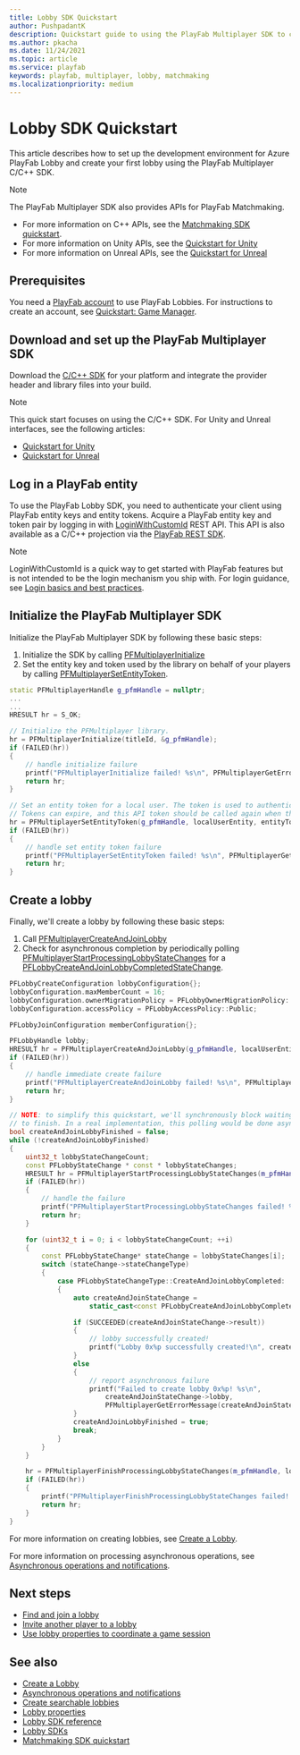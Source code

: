 ```yaml
---
title: Lobby SDK Quickstart
author: PushpadantK
description: Quickstart guide to using the PlayFab Multiplayer SDK to create a PlayFab Lobby.
ms.author: pkacha
ms.date: 11/24/2021
ms.topic: article
ms.service: playfab
keywords: playfab, multiplayer, lobby, matchmaking
ms.localizationpriority: medium
---
```


# Lobby SDK Quickstart
 

This article describes how to set up the development environment for Azure PlayFab Lobby and create your first lobby using the PlayFab Multiplayer C/C++ SDK.

> [!NOTE]
> The PlayFab Multiplayer SDK also provides APIs for PlayFab Matchmaking.
> * For more information on C++ APIs, see the [Matchmaking SDK quickstart](../matchmaking/quickstart-client-sdk.md).
> * For more information on Unity APIs, see the [Quickstart for Unity](lobby-matchmaking-sdks/multiplayer-unity-sdk-getting-started.md)
> * For more information on Unreal APIs, see the [Quickstart for Unreal](../networking/party-unreal-engine-oss-quickstart.md)

## Prerequisites

You need a [PlayFab account](https://playfab.com) to use PlayFab Lobbies. For instructions to create an account, see [Quickstart: Game Manager](../../../gamemanager/quickstart.md).

## Download and set up the PlayFab Multiplayer SDK

Download the [C/C++ SDK](lobby-matchmaking-sdks/lobby-matchmaking-sdks.md) for your platform and integrate the provider header and library files into your build.

> [!NOTE]
> This quick start focuses on using the C/C++ SDK. For Unity and Unreal interfaces, see the following articles:
> * [Quickstart for Unity](lobby-matchmaking-sdks/multiplayer-unity-sdk-getting-started.md)
> * [Quickstart for Unreal](../networking/party-unreal-engine-oss-quickstart.md)

## Log in a PlayFab entity

To use the PlayFab Lobby SDK, you need to authenticate your client using PlayFab entity keys and entity tokens. Acquire a PlayFab entity key and token pair by logging in with [LoginWithCustomId](/rest/api/playfab/client/authentication/login-with-custom-id) REST API. This API is also available as a C/C++ projection via the [PlayFab REST SDK](/gaming/playfab/sdks/playfab-sdk-intro).

> [!NOTE]
> LoginWithCustomId is a quick way to get started with PlayFab features but is not intended to be the login mechanism you ship with. For login guidance, see [Login basics and best practices](/features/authentication/login/login-basics-best-practices).

## Initialize the PlayFab Multiplayer SDK

Initialize the PlayFab Multiplayer SDK by following these basic steps:

1. Initialize the SDK by calling [PFMultiplayerInitialize](playfabmultiplayerreference-cpp/pfmultiplayer/functions/pfmultiplayerinitialize.md)
2. Set the entity key and token used by the library on behalf of your players by calling [PFMultiplayerSetEntityToken](playfabmultiplayerreference-cpp/pfmultiplayer/functions/pfmultiplayersetentitytoken.md).

```cpp
static PFMultiplayerHandle g_pfmHandle = nullptr;
...
...
HRESULT hr = S_OK;

// Initialize the PFMultiplayer library.
hr = PFMultiplayerInitialize(titleId, &g_pfmHandle);
if (FAILED(hr))
{
    // handle initialize failure
    printf("PFMultiplayerInitialize failed! %s\n", PFMultiplayerGetErrorMessage(hr));
    return hr;
}

// Set an entity token for a local user. The token is used to authenticate PlayFab operations on behalf of this user. 
// Tokens can expire, and this API token should be called again when this token is refreshed.
hr = PFMultiplayerSetEntityToken(g_pfmHandle, localUserEntity, entityToken);
if (FAILED(hr))
{
    // handle set entity token failure
    printf("PFMultiplayerSetEntityToken failed! %s\n", PFMultiplayerGetErrorMessage(hr));
    return hr;
}
```

## Create a lobby

Finally, we'll create a lobby by following these basic steps:

1. Call [PFMultiplayerCreateAndJoinLobby](playfabmultiplayerreference-cpp/pflobby/functions/pfmultiplayercreateandjoinlobby.md)
2. Check for asynchronous completion by periodically polling [PFMultiplayerStartProcessingLobbyStateChanges](playfabmultiplayerreference-cpp/pflobby/functions/pfmultiplayerstartprocessinglobbystatechanges.md) for a [PFLobbyCreateAndJoinLobbyCompletedStateChange](playfabmultiplayerreference-cpp/pflobby/functions/pfmultiplayerstartprocessinglobbystatechanges.md).

```cpp
PFLobbyCreateConfiguration lobbyConfiguration{};
lobbyConfiguration.maxMemberCount = 16;
lobbyConfiguration.ownerMigrationPolicy = PFLobbyOwnerMigrationPolicy::Automatic;
lobbyConfiguration.accessPolicy = PFLobbyAccessPolicy::Public;

PFLobbyJoinConfiguration memberConfiguration{};

PFLobbyHandle lobby;
HRESULT hr = PFMultiplayerCreateAndJoinLobby(g_pfmHandle, localUserEntity, &lobbyConfiguration, &memberConfiguration, nullptr, &lobby);
if (FAILED(hr))
{
    // handle immediate create failure
    printf("PFMultiplayerCreateAndJoinLobby failed! %s\n", PFMultiplayerGetErrorMessage(hr));
    return hr;
}

// NOTE: to simplify this quickstart, we'll synchronously block waiting waiting for the CreateAndJoinLobby operation
// to finish. In a real implementation, this polling would be done asynchronously on a background thread/worker.
bool createAndJoinLobbyFinished = false;
while (!createAndJoinLobbyFinished)
{
    uint32_t lobbyStateChangeCount;
    const PFLobbyStateChange * const * lobbyStateChanges;
    HRESULT hr = PFMultiplayerStartProcessingLobbyStateChanges(m_pfmHandle, &lobbyStateChangeCount, &lobbyStateChanges);
    if (FAILED(hr))
    {
        // handle the failure
        printf("PFMultiplayerStartProcessingLobbyStateChanges failed! %s\n", PFMultiplayerGetErrorMessage(hr));
        return hr;
    }

    for (uint32_t i = 0; i < lobbyStateChangeCount; ++i)
    {
        const PFLobbyStateChange* stateChange = lobbyStateChanges[i];
        switch (stateChange->stateChangeType)
        {
            case PFLobbyStateChangeType::CreateAndJoinLobbyCompleted:
            {
                auto createAndJoinStateChange = 
                    static_cast<const PFLobbyCreateAndJoinLobbyCompletedStateChange*>(stateChange);

                if (SUCCEEDED(createAndJoinStateChange->result))
                {
                    // lobby successfully created!
                    printf("Lobby 0x%p successfully created!\n", createAndJoinStateChange->lobby);
                }
                else
                {
                    // report asynchronous failure
                    printf("Failed to create lobby 0x%p! %s\n",
                        createAndJoinStateChange->lobby,
                        PFMultiplayerGetErrorMessage(createAndJoinStateChange->result));
                }
                createAndJoinLobbyFinished = true;
                break;
            }
        }
    }

    hr = PFMultiplayerFinishProcessingLobbyStateChanges(m_pfmHandle, lobbyStateChangeCount, lobbyStateChanges);
    if (FAILED(hr))
    {
        printf("PFMultiplayerFinishProcessingLobbyStateChanges failed! %s\n", PFMultiplayerGetErrorMessage(hr));
        return hr;
    }
}
```

For more information on creating lobbies, see [Create a Lobby](create-a-lobby.md).

For more information on processing asynchronous operations, see [Asynchronous operations and notifications](lobby-and-matchmaking-client-sdk-async.md).

## Next steps

* [Find and join a lobby](join-lobbies.md)
* [Invite another player to a lobby](lobby-invites.md)
* [Use lobby properties to coordinate a game session](lobby-properties.md)

## See also

* [Create a Lobby](create-a-lobby.md)
* [Asynchronous operations and notifications](lobby-and-matchmaking-client-sdk-async.md)
* [Create searchable lobbies](define-search-keywords.md)
* [Lobby properties](lobby-properties.md)
* [Lobby SDK reference](playfabmultiplayerreference-cpp/pflobby/pflobby_members.md)
* [Lobby SDKs](lobby-matchmaking-sdks/lobby-matchmaking-sdks.md)
* [Matchmaking SDK quickstart](../matchmaking/quickstart-client-sdk.md)
